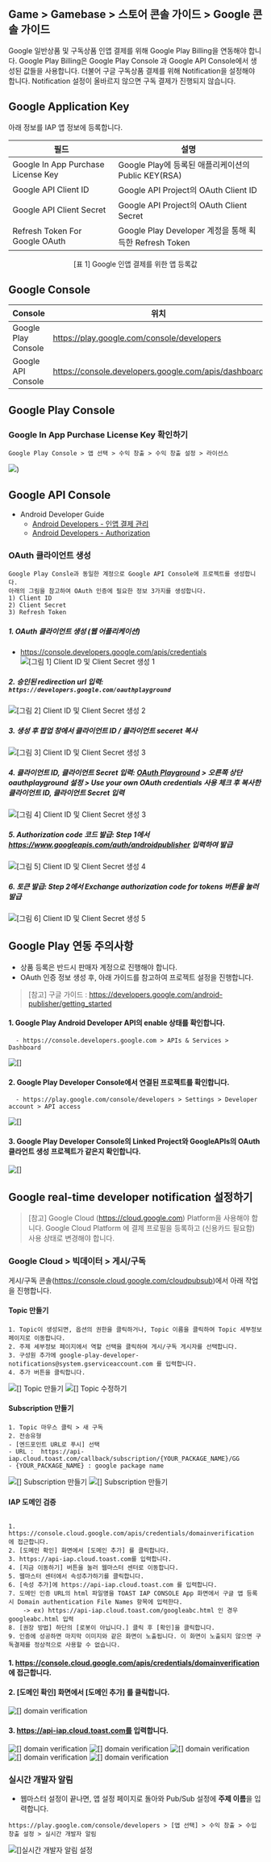 ## Game > Gamebase > 스토어 콘솔 가이드 > Google 콘솔 가이드

Google 일반상품 및 구독상품 인앱 결제를 위해 Google Play Billing을 연동해야 합니다.
Google Play Billing은 Google Play Console 과 Google API Console에서 생성된 값들을 사용합니다.
더불어 구글 구독상품 결제를 위해 Notification을 설정해야 합니다.
Notification 설정이 올바르지 않으면 구독 결제가 진행되지 않습니다.

## Google Application Key

아래 정보를 IAP 앱 정보에 등록합니다.

| 필드 | 설명                                             |
| ---------------------------------- | ---------------------------------------------- |
| Google In App Purchase License Key | Google Play에 등록된 애플리케이션의 Public KEY(RSA)       |
| Google API Client ID               | Google API Project의 OAuth Client ID            |
| Google API Client Secret           | Google API Project의 OAuth Client Secret        |
| Refresh Token For Google OAuth     | Google Play Developer 계정을 통해 획득한 Refresh Token |
<center>[표 1] Google 인앱 결제를 위한 앱 등록값</center>


## Google Console

| Console        | 위치                              |
| -------------- | ------------------------------- |
| Google Play Console | https://play.google.com/console/developers |
| Google API Console | https://console.developers.google.com/apis/dashboard |

## Google Play Console

### Google In App Purchase License Key 확인하기
```
Google Play Console > 앱 선택 > 수익 창출 > 수익 창출 설정 > 라이선스
```
![](http://static.toastoven.net/prod_gamebase/StoreConsoleGuide/2020-google_license_kr.png))

## Google API Console

* Android Developer Guide
	* [Android Developers - 인앱 결제 관리](http://developer.android.com/google/play/billing/billing_admin.html)
	* [Android Developers - Authorization](https://developers.google.com/identity/protocols/OAuth2WebServer)

### OAuth 클라이언트 생성

```
Google Play Consle과 동일한 계정으로 Google API Console에 프로젝트를 생성합니다. 
아래의 그림을 참고하여 OAuth 인증에 필요한 정보 3가지를 생성합니다.
1) Client ID  
2) Client Secret  
3) Refresh Token  
```

##### 1. OAuth 클라이언트 생성 (웹 어플리케이션)

* https://console.developers.google.com/apis/credentials
![[그림 1] Client ID 및 Client Secret 생성 1](http://static.toastoven.net/prod_gamebase/StoreConsoleGuide/2020-oAuth_kr.png)


##### 2. 승인된 redirection url 입력: `https://developers.google.com/oauthplayground`
![[그림 2] Client ID 및 Client Secret 생성 2](http://static.toastoven.net/prod_gamebase/StoreConsoleGuide/2020-oAuth_2_kr.png)


##### 3. 생성 후 팝업 창에서 클라이언트 ID / 클라이언트 seceret 복사
![[그림 3] Client ID 및 Client Secret 생성 3](http://static.toastoven.net/prod_gamebase/StoreConsoleGuide/iap_google_Oauth_clientSecret_ko.png)

##### 4. 클라이언트 ID, 클라이언트 Secret 입력: [OAuth Playground](https://developers.google.com/oauthplayground/) > 오른쪽 상단 oauthplayground 설정 > Use your own OAuth credentials 사용 체크 후 복사한 클라이언트 ID, 클라이언트 Secret 입력
![[그림 4] Client ID 및 Client Secret 생성 3](http://static.toastoven.net/prod_gamebase/StoreConsoleGuide/iap_g_03.png)


##### 5. Authorization code 코드 발급: Step 1에서 https://www.googleapis.com/auth/androidpublisher 입력하여 발급
![[그림 5] Client ID 및 Client Secret 생성 4](http://static.toastoven.net/prod_gamebase/StoreConsoleGuide/iap_g_04.png)


##### 6. 토큰 발급: Step 2에서 Exchange authorization code for tokens 버튼을 눌러 발급
![[그림 6] Client ID 및 Client Secret 생성 5](http://static.toastoven.net/prod_gamebase/StoreConsoleGuide/iap_g_05.png)


## Google Play 연동 주의사항

* 상품 등록은 반드시 판매자 계정으로 진행해야 합니다.
* OAuth 인증 정보 생성 후, 아래 가이드를 참고하여 프로젝트 설정을 진행합니다.

> [참고]
> 구글 가이드 : https://developers.google.com/android-publisher/getting_started

#### 1. Google Play Android Developer API의 enable 상태를 확인합니다.

```
  - https://console.developers.google.com > APIs & Services > Dashboard
```
![[]](http://static.toastoven.net/prod_gamebase/StoreConsoleGuide/iap-console-google-console-1.png)

#### 2. Google Play Developer Console에서 연결된 프로젝트를 확인합니다.

```
  - https://play.google.com/console/developers > Settings > Developer account > API access
```
![[]](http://static.toastoven.net/prod_gamebase/StoreConsoleGuide/2020-API_access_kr.png)

#### 3. Google Play Developer Console의 Linked Project와 GoogleAPIs의 OAuth 클라언트 생성 프로젝트가 같은지 확인합니다.

![[]](http://static.toastoven.net/prod_gamebase/StoreConsoleGuide/2020-API_access_2_kr.png)


## Google real-time developer notification 설정하기

> [참고]
> Google Cloud (https://cloud.google.com) Platform을 사용해야 합니다. 
> Google Cloud Platform 에 결제 프로필을 등록하고 (신용카드 필요함) 사용 상태로 변경해야 합니다.

### Google Cloud > 빅데이터 > 게시/구독

게시/구독 콘솔(https://console.cloud.google.com/cloudpubsub)에서 아래 작업을 진행합니다.

#### Topic 만들기

```
1. Topic이 생성되면, 옵션의 권한을 클릭하거나, Topic 이름을 클릭하여 Topic 세부정보 페이지로 이동합니다.
2. 주제 세부정보 페이지에서 역할 선택을 클릭하여 게시/구독 게시자를 선택합니다.
3. 구성원 추가에 google-play-developer-notifications@system.gserviceaccount.com 를 입력합니다.
4. 추가 버튼을 클릭합니다.
```
![[] Topic 만들기](http://static.toastoven.net/prod_gamebase/StoreConsoleGuide/iap-console-new-topic.png)
![[] Topic 수정하기](http://static.toastoven.net/prod_gamebase/StoreConsoleGuide/iap_google_addMember_ko.png)


#### Subscription 만들기
```
1. Topic 마우스 클릭 > 새 구독 
2. 전송유형
- [엔드포인트 URL로 푸시] 선택
- URL :  https://api-iap.cloud.toast.com/callback/subscription/{YOUR_PACKAGE_NAME}/GG
- {YOUR_PACKAGE_NAME} : google package name
```
![[] Subscription 만들기](http://static.toastoven.net/prod_gamebase/StoreConsoleGuide/iap_google_new_subscirption_ko.png)
![[] Subscription 만들기](http://static.toastoven.net/prod_gamebase/StoreConsoleGuide/iap_google_create_subscription_ko.png)

#### IAP 도메인 검증
```

1. https://console.cloud.google.com/apis/credentials/domainverification 에 접근합니다.
2. [도메인 확인] 화면에서 [도메인 추가] 를 클릭합니다.
3. https://api-iap.cloud.toast.com를 입력합니다.
4. [지금 이동하기] 버튼을 눌러 웹마스터 센터로 이동합니다.
5. 웹마스터 센터에서 속성추가하기를 클릭합니다.
6. [속성 추가]에 https://api-iap.cloud.toast.com 를 입력합니다.
7. 도메인 인증 URL의 html 파일명을 TOAST IAP CONSOLE App 화면에서 구글 앱 등록 시 Domain authentication File Names 항목에 입력한다.
    -> ex) https://api-iap.cloud.toast.com/googleabc.html 인 경우 googleabc.html 입력
8. [권장 방법] 하단의 [로봇이 아닙니다.] 클릭 후 [확인]을 클릭합니다.
9. 인증에 성공하면 마지막 이미지와 같은 화면이 노출됩니다. 이 화면이 노출되지 않으면 구독결제를 정상적으로 사용할 수 없습니다.
```
#### 1. https://console.cloud.google.com/apis/credentials/domainverification 에 접근합니다.
#### 2. [도메인 확인] 화면에서 [도메인 추가] 를 클릭합니다.
![[] domain verification](http://static.toastoven.net/prod_gamebase/StoreConsoleGuide/iap-console-domain-verification-1.png)
#### 3. https://api-iap.cloud.toast.com를 입력합니다.
![[] domain verification](http://static.toastoven.net/prod_gamebase/StoreConsoleGuide/iap-console-domain-verification-2.png)
![[] domain verification](http://static.toastoven.net/prod_gamebase/StoreConsoleGuide/iap-console-domain-verification-3.png)
![[] domain verification](http://static.toastoven.net/prod_gamebase/StoreConsoleGuide/google_domain_auth_gamebase.png)
![[] domain verification](http://static.toastoven.net/prod_gamebase/StoreConsoleGuide/iap-console-domain-verification-4.png)
![[] domain verification](http://static.toastoven.net/prod_gamebase/StoreConsoleGuide/iap-console-domain-verification-5.png)

### 실시간 개발자 알림

*  웹마스터 설정이 끝나면, 앱 설정 페이지로 돌아와 Pub/Sub 설정에 **주제 이름**을 입력합니다.
````
https://play.google.com/console/developers > [앱 선택] > 수익 창출 > 수입 창출 설정 > 실시간 개발자 알림
````
![[]실시간 개발자 알림 설정](http://static.toastoven.net/prod_gamebase/StoreConsoleGuide/2020-google_realtime_notification_kr.png)

